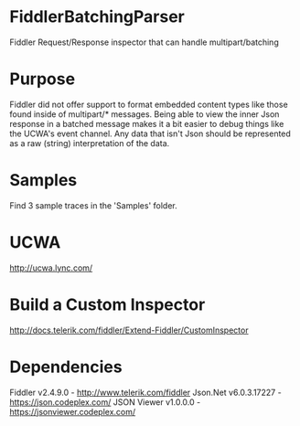 # FiddlerBatchingParser
Fiddler Request/Response inspector that can handle multipart/batching

# Purpose
Fiddler did not offer support to format embedded content types like those found inside of multipart/* messages.  Being able to view the inner Json response in a batched message makes it a bit easier to debug things like the UCWA's event channel.  Any data that isn't Json should be represented as a raw (string) interpretation of the data.

# Samples
Find 3 sample traces in the 'Samples' folder.

# UCWA
http://ucwa.lync.com/

# Build a Custom Inspector
http://docs.telerik.com/fiddler/Extend-Fiddler/CustomInspector

# Dependencies
Fiddler v2.4.9.0 - http://www.telerik.com/fiddler
Json.Net v6.0.3.17227 - https://json.codeplex.com/
JSON Viewer v1.0.0.0 - https://jsonviewer.codeplex.com/